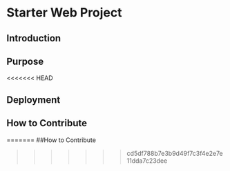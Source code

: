 # Starter Web Project

## Introduction

## Purpose

<<<<<<< HEAD
## Deployment

## How to Contribute
=======
##How to Contribute
>>>>>>> cd5df788b7e3b9d49f7c3f4e2e7e11dda7c23dee
